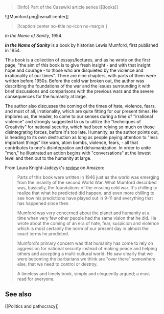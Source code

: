 > [!info] Part of the Casswiki article series [[Books]]

![[Mumford.png|hsmall center]]
> [!caption|center no-title no-icon no-margin ]
> 
_In the Name of Sanity_, 1954.

_**In the Name of Sanity**_ is a book by historian Lewis Mumford, first published in 1954.

This book is a collection of essays/lectures, and as he wrote on the first page, "the aim of this book is to give fresh insight - and with that insight hope and courage - to those who are disquieted by the violence and irrationality of our times". There are nine chapters, with parts of them were written before 1950s. Before the cold war broken out, the author was describing the foundations of the war and the issues surrounding it with brief discussions and comparisons with the previous wars and the severe consequences for the humanity at large.

The author also discusses the coming of the times of hate, violence, fears, and most of all, irrationality, which are quite fitting for our present times. He implores us, the reader, to come to our senses during a time of "irrational violence" and strongly suggested to us to utilize the "techniques of Creativity" for national security, which had been relying so much on those disintegrating forces, before it's too late. Humanity, as the author points out, is heading to its own destruction as long as people paying attention to "less important things" like wars, atom bombs, violence, fears, - all that contributes to one's disintegration and dehumanization. In order to unite "men," he illustrated an action begins with "conversations" at the lowest level and then out to the humanity at large.

From Laura Knight-Jadczyk's [review](http://www.amazon.com/review/RP0ENM4DUF172/ref=cm_cr_rdp_perm) on Amazon:

> Parts of this book were written in 1946 just as the world was emerging from the insanity of the second World War. What Mumford described was, basically, the foundations of the ensuing cold war. It's chilling to realize that what he predicted did happen, and even more chilling to see how his predictions have played out in 9-11 and everything that has happened since then.
> 
> Mumford was very concerned about the planet and humanity at a time when very few other people had the same vision that he did. He wrote about the coming of an era of hate, fear, suspicion and violence which is most certainly the norm of our present day in almost the exact terms he predicted.
> 
> Mumford's primary concern was that humanity has come to rely on aggression for national security instead of making peace and helping others and accepting a multi-cultural world. He saw clearly that we were becoming the barbarians we think are "over there" somewhere else, that we need to control or destroy.
> 
> A timeless and timely book, simply and eloquently argued; a must read for everyone.

See also
--------

[[Politics and pathocracy]]